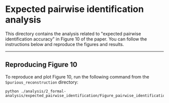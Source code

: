 # Expected pairwise identification analysis

This directory contains the analysis related to "expected pairwise identification accuracy" in Figure 10 of the paper. You can follow the instructions below and reproduce the figures and results.

---

## Reproducing Figure 10

To reproduce and plot Figure 10, run the following command from the `Spurious_reconstruction` directory:

```
python ./analysis/2_formal-analysis/expected_pairwise_identification/Figure_pairwise_identification.py
```
